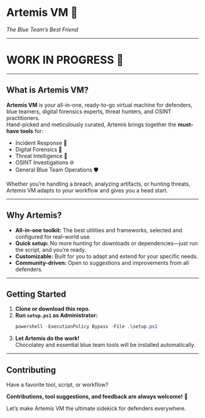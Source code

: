 # Artemis VM 🌌  
_The Blue Team’s Best Friend_

---

# WORK IN PROGRESS 🚧

---

## What is Artemis VM?

**Artemis VM** is your all-in-one, ready-to-go virtual machine for defenders, blue teamers, digital forensics experts, threat hunters, and OSINT practitioners.  
Hand-picked and meticulously curated, Artemis brings together the **must-have tools** for:

- Incident Response 🚨
- Digital Forensics 🔎
- Threat Intelligence 🧠
- OSINT Investigations 🌐
- General Blue Team Operations 🛡️

Whether you’re handling a breach, analyzing artifacts, or hunting threats, Artemis VM adapts to your workflow and gives you a head start.

---

## Why Artemis?

- **All-in-one toolkit:** The best utilities and frameworks, selected and configured for real-world use.
- **Quick setup:** No more hunting for downloads or dependencies—just run the script, and you’re ready.
- **Customizable:** Built for you to adapt and extend for your specific needs.
- **Community-driven:** Open to suggestions and improvements from all defenders.

---

## Getting Started

1. **Clone or download this repo.**
2. **Run `setup.ps1` as Administrator:**
    ```powershell
    powershell -ExecutionPolicy Bypass -File .\setup.ps1
    ```
3. **Let Artemis do the work!**  
   Chocolatey and essential blue team tools will be installed automatically.

---

## Contributing

Have a favorite tool, script, or workflow?  

**Contributions, tool suggestions, and feedback are always welcome!** 🚀

Let’s make Artemis VM the ultimate sidekick for defenders everywhere.

